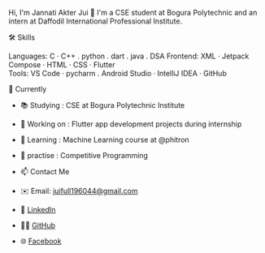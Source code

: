 Hi, I'm Jannati Akter Jui 👋
I'm a CSE student at Bogura Polytechnic and an intern at Daffodil International Professional Institute.



🛠️ Skills

Languages: C · C++ . python . dart . java . DSA
Frontend: XML · Jetpack Compose · HTML · CSS · Flutter  
Tools: VS Code · pycharm . Android Studio · IntelliJ IDEA · GitHub  


🎯 Currently

- 📚 Studying : CSE at Bogura Polytechnic Institute  
- 🔭 Working on : Flutter app development projects during internship  
- 🌱 Learning : Machine Learning course at @phitron
- 💬 practise : Competitive Programming

- 📫 Contact Me

- ✉️ Email: juifull196044@gmail.com  
- 🔗 [LinkedIn](https://www.linkedin.com/in/jannati-akter-jui/)

- 🧑‍💻 [GitHub](https://github.com/jui1960)  
- 🌐 [Facebook](https://www.facebook.com/jannati.jui.135850)  



